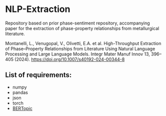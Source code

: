 # NLP-Extraction
Repository based on prior phase-sentiment repository, accompanying paper for the extraction of phase-property relationships from metallurgical literature.

Montanelli, L., Venugopal, V., Olivetti, E.A. et al. High-Throughput Extraction of Phase–Property Relationships from Literature Using Natural Language Processing and Large Language Models. Integr Mater Manuf Innov 13, 396–405 (2024). https://doi.org/10.1007/s40192-024-00344-8

## List of requirements:
- numpy
- pandas
- json
- torch
- [BERTopic](https://maartengr.github.io/BERTopic/index.html)


